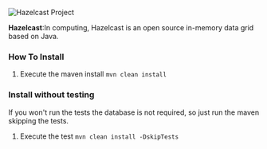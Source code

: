 ![Hazelcast Project](https://github.com/JNOSQL/jnosql-site/blob/master/assets/img/logos/hazelcast.png)


**Hazelcast**:In computing, Hazelcast is an open source in-memory data grid based on Java.


### How To Install

1. Execute the maven install `mvn clean install`


### Install without testing


If you won't run the tests the database is not required, so just run the maven skipping the tests.

1. Execute the test `mvn clean install -DskipTests`
